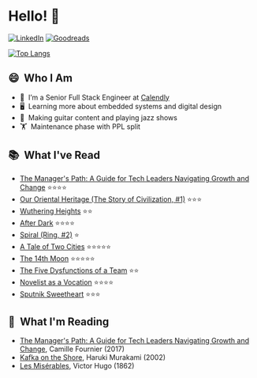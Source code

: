 # Hello! 👋

   [![LinkedIn](https://img.shields.io/badge/linkedin-%230077B5.svg?style=for-the-badge&logo=linkedin&logoColor=white)](https://www.linkedin.com/in/quentinlintz/)
   [![Goodreads](https://img.shields.io/badge/Goodreads-F3F1EA?style=for-the-badge&logo=goodreads&logoColor=372213)](https://www.goodreads.com/user/show/160841838)

[![Top Langs](https://github-readme-stats.vercel.app/api/top-langs/?username=quentinlintz&layout=compact&hide=glsl,shell,css,html,tex&size_weight=0.5&count_weight=0.5&theme=catppuccin_mocha&show_progress=false)](https://github.com/anuraghazra/github-readme-stats)

## 😄 &nbsp;Who I Am

- 🔭 &nbsp;I’m a Senior Full Stack Engineer at [Calendly](https://calendly.com/)
- 🖥️ &nbsp;Learning more about embedded systems and digital design
- 🎸 &nbsp;Making guitar content and playing jazz shows
- 🏋️ &nbsp;Maintenance phase with PPL split

## 📚 &nbsp;What I've Read

<!-- GOODREADS-READ:START -->
- [The Manager's Path: A Guide for Tech Leaders Navigating Growth and Change](https://www.goodreads.com/review/show/7773022380?utm_medium=api&utm_source=rss) ⭐⭐⭐⭐
- [Our Oriental Heritage (The Story of Civilization, #1)](https://www.goodreads.com/review/show/6033872271?utm_medium=api&utm_source=rss) ⭐⭐⭐
- [Wuthering Heights](https://www.goodreads.com/review/show/7426006003?utm_medium=api&utm_source=rss) ⭐⭐
- [After Dark](https://www.goodreads.com/review/show/7549016505?utm_medium=api&utm_source=rss) ⭐⭐⭐⭐
- [Spiral (Ring, #2)](https://www.goodreads.com/review/show/7253714521?utm_medium=api&utm_source=rss) ⭐
- [A Tale of Two Cities](https://www.goodreads.com/review/show/6888254760?utm_medium=api&utm_source=rss) ⭐⭐⭐⭐⭐
- [The 14th Moon](https://www.goodreads.com/review/show/7253706632?utm_medium=api&utm_source=rss) ⭐⭐⭐⭐⭐
- [The Five Dysfunctions of a Team](https://www.goodreads.com/review/show/7264534826?utm_medium=api&utm_source=rss) ⭐⭐
- [Novelist as a Vocation](https://www.goodreads.com/review/show/7148020402?utm_medium=api&utm_source=rss) ⭐⭐⭐⭐
- [Sputnik Sweetheart](https://www.goodreads.com/review/show/7134928078?utm_medium=api&utm_source=rss) ⭐⭐⭐
<!-- GOODREADS-READ:END -->

## 📖 &nbsp;What I'm Reading

<!-- GOODREADS-CURRENTLY-READING:START -->
- [The Manager's Path: A Guide for Tech Leaders Navigating Growth and Change](https://www.goodreads.com/review/show/7773022380?utm_medium=api&utm_source=rss), Camille Fournier (2017)
- [Kafka on the Shore](https://www.goodreads.com/review/show/7136499152?utm_medium=api&utm_source=rss), Haruki Murakami (2002)
- [Les Misérables](https://www.goodreads.com/review/show/7399719671?utm_medium=api&utm_source=rss), Victor Hugo (1862)
<!-- GOODREADS-CURRENTLY-READING:END -->

